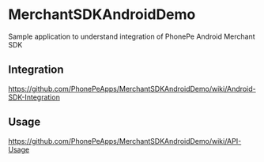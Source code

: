 # MerchantSDKAndroidDemo
Sample application to understand integration of PhonePe Android Merchant SDK
<br>
## Integration

https://github.com/PhonePeApps/MerchantSDKAndroidDemo/wiki/Android-SDK-Integration

## Usage

https://github.com/PhonePeApps/MerchantSDKAndroidDemo/wiki/API-Usage
